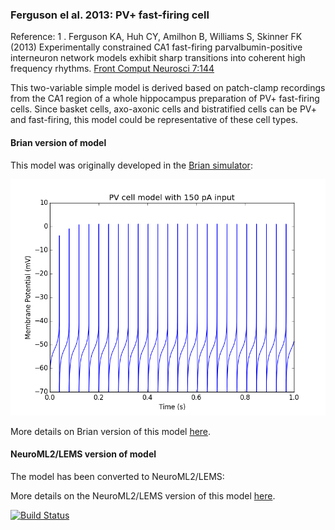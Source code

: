 ### Ferguson el al. 2013: PV+ fast-firing cell

Reference:
1 . Ferguson KA, Huh CY, Amilhon B, Williams S, Skinner FK (2013) Experimentally constrained CA1 fast-firing parvalbumin-positive interneuron network models exhibit sharp transitions into coherent high frequency rhythms. [Front Comput Neurosci 7:144](http://journal.frontiersin.org/article/10.3389/fncom.2013.00144/abstract)

This two-variable simple model is derived based on patch-clamp recordings from the CA1 region of a whole hippocampus preparation of PV+ fast-firing cells. Since basket cells, axo-axonic cells and bistratified cells can be PV+ and fast-firing, this model could be representative of these cell types. 

#### Brian version of model

This model was originally developed in the [Brian simulator](http://briansimulator.org/):

![fff](https://raw.githubusercontent.com/OpenSourceBrain/FergusonEtAl2013-PVFastFiringCell/master/Brian/PV%2BBC.png)

More details on Brian version of this model [here](https://github.com/OpenSourceBrain/FergusonEtAl2013-PVFastFiringCell/tree/master/Brian).

#### NeuroML2/LEMS version of model

The model has been converted to NeuroML2/LEMS:

More details on the NeuroML2/LEMS version of this model [here](https://github.com/OpenSourceBrain/FergusonEtAl2013-PVFastFiringCell/tree/master/NeuroML2).

[![Build Status](https://travis-ci.org/OpenSourceBrain/FergusonEtAl2013-PVFastFiringCell.svg?branch=master)](https://travis-ci.org/OpenSourceBrain/FergusonEtAl2013-PVFastFiringCell)
